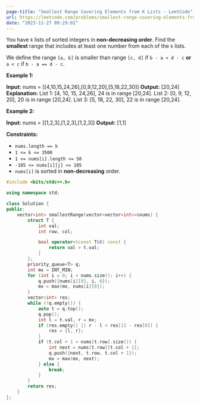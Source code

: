 ```yaml
---
page-title: "Smallest Range Covering Elements from K Lists - LeetCode"
url: https://leetcode.com/problems/smallest-range-covering-elements-from-k-lists/description/
date: "2023-11-27 09:29:02"
---
```

You have `k` lists of sorted integers in **non-decreasing order**. Find the **smallest** range that includes at least one number from each of the `k` lists.

We define the range `[a, b]` is smaller than range `[c, d]` if `b - a < d - c` **or** `a < c` if `b - a == d - c`.

**Example 1:**

**Input:** nums = \[\[4,10,15,24,26\],\[0,9,12,20\],\[5,18,22,30\]\]
**Output:** \[20,24\]
**Explanation:** 
List 1: \[4, 10, 15, 24,26\], 24 is in range \[20,24\].
List 2: \[0, 9, 12, 20\], 20 is in range \[20,24\].
List 3: \[5, 18, 22, 30\], 22 is in range \[20,24\].

**Example 2:**

**Input:** nums = \[\[1,2,3\],\[1,2,3\],\[1,2,3\]\]
**Output:** \[1,1\]

**Constraints:**

-   `nums.length == k`
-   `1 <= k <= 3500`
-   `1 <= nums[i].length <= 50`
-   `-105 <= nums[i][j] <= 105`
-   `nums[i]` is sorted in **non-decreasing** order.

```cpp
#include <bits/stdc++.h>

using namespace std;

class Solution {
public:
    vector<int> smallestRange(vector<vector<int>>&nums) {
        struct T {
            int val;
            int row, col;

            bool operator<(const T&t) const {
                return val > t.val;
            }
        };
        priority_queue<T> q;
        int mx = INT_MIN;
        for (int i = 0; i < nums.size(); i++) {
            q.push({nums[i][0], i, 0});
            mx = max(mx, nums[i][0]);
        }
        vector<int> res;
        while (!q.empty()) {
            auto t = q.top();
            q.pop();
            int l = t.val, r = mx;
            if (res.empty() || r - l < res[1] - res[0]) {
                res = {l, r};
            }
            if (t.col + 1 < nums[t.row].size()) {
                int next = nums[t.row][t.col + 1];
                q.push({next, t.row, t.col + 1});
                mx = max(mx, next);
            } else {
                break;
            }
        }
        return res;
    }
};
```
